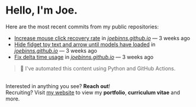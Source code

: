 # Hello, I'm Joe.
Here are the most recent commits from my public repositories:<br>
<!--activity_section_start-->
- [Increase mouse click recovery rate](https://github.com/joebinns/joebinns.github.io/commit/72d254b2771d4968b4fd4ca64ab9018cc6c2f590) in [*joebinns.github.io*](https://github.com/joebinns/joebinns.github.io) — 3 weeks ago
- [Hide fidget toy text and arrow until models have loaded](https://github.com/joebinns/joebinns.github.io/commit/3fc0a340c4a3bb8cad4711982a2087bdee9945b1) in [*joebinns.github.io*](https://github.com/joebinns/joebinns.github.io) — 3 weeks ago
- [Fix delta time usage](https://github.com/joebinns/joebinns.github.io/commit/be28e4a29d27dd7773f4685360d715b3dcaef8c9) in [*joebinns.github.io*](https://github.com/joebinns/joebinns.github.io) — 3 weeks ago
<!--activity_section_end-->
> 🚀 I've automated this content using Python  and GitHub Actions.

<br>Interested in anything you see? **Reach out**!<br>
Recruiting? Visit [my website](https://joebinns.com/) to view my **portfolio**, **curriculum vitae** and more.
